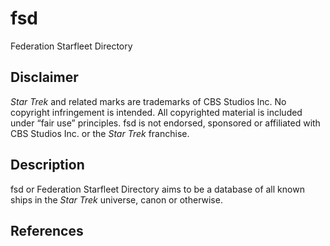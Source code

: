 # fsd
Federation Starfleet Directory

## Disclaimer
*Star Trek* and related marks are trademarks of CBS Studios Inc. No copyright infringement is intended. All copyrighted material is included under “fair use” principles. fsd is not endorsed, sponsored or affiliated with CBS Studios Inc. or the *Star Trek* franchise.

## Description
fsd or Federation Starfleet Directory aims to be a database of all known ships in the *Star Trek* universe, canon or otherwise. 

## References
